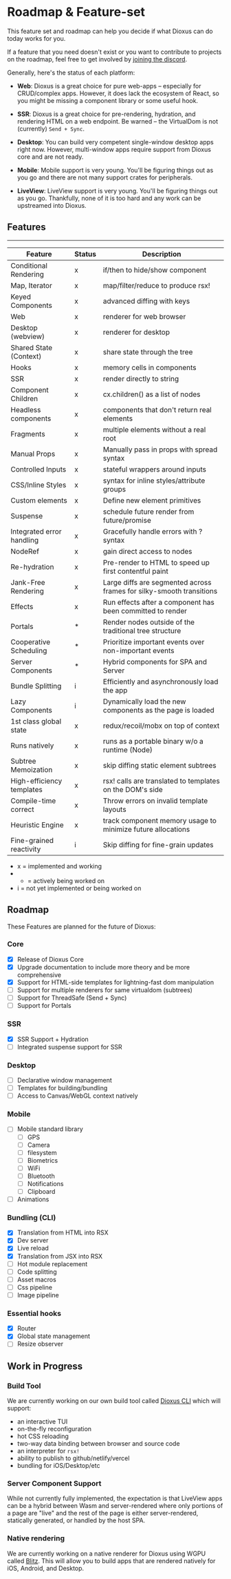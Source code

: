 # Roadmap & Feature-set

This feature set and roadmap can help you decide if what Dioxus can do today works for you.

If a feature that you need doesn't exist or you want to contribute to projects on the roadmap, feel free to get involved by [joining the discord](https://discord.gg/XgGxMSkvUM).

Generally, here's the status of each platform:

- **Web**: Dioxus is a great choice for pure web-apps – especially for CRUD/complex apps. However, it does lack the ecosystem of React, so you might be missing a component library or some useful hook.

- **SSR**: Dioxus is a great choice for pre-rendering, hydration, and rendering HTML on a web endpoint. Be warned – the VirtualDom is not (currently) `Send + Sync`.

- **Desktop**: You can build very competent single-window desktop apps right now. However, multi-window apps require support from Dioxus core and are not ready.

- **Mobile**: Mobile support is very young. You'll be figuring things out as you go and there are not many support crates for peripherals.

- **LiveView**: LiveView support is very young. You'll be figuring things out as you go. Thankfully, none of it is too hard and any work can be upstreamed into Dioxus.

## Features

---

| Feature                   | Status | Description                                                          |
|---------------------------|--------|----------------------------------------------------------------------|
| Conditional Rendering     | x      | if/then to hide/show component                                       |
| Map, Iterator             | x      | map/filter/reduce to produce rsx!                                    |
| Keyed Components          | x      | advanced diffing with keys                                           |
| Web                       | x      | renderer for web browser                                             |
| Desktop (webview)         | x      | renderer for desktop                                                 |
| Shared State (Context)    | x      | share state through the tree                                         |
| Hooks                     | x      | memory cells in components                                           |
| SSR                       | x      | render directly to string                                            |
| Component Children        | x      | cx.children() as a list of nodes                                     |
| Headless components       | x      | components that don't return real elements                           |
| Fragments                 | x      | multiple elements without a real root                                |
| Manual Props              | x      | Manually pass in props with spread syntax                            |
| Controlled Inputs         | x      | stateful wrappers around inputs                                      |
| CSS/Inline Styles         | x      | syntax for inline styles/attribute groups                            |
| Custom elements           | x      | Define new element primitives                                        |
| Suspense                  | x      | schedule future render from future/promise                           |
| Integrated error handling | x      | Gracefully handle errors with ? syntax                               |
| NodeRef                   | x      | gain direct access to nodes                                          |
| Re-hydration              | x      | Pre-render to HTML to speed up first contentful paint                |
| Jank-Free Rendering       | x      | Large diffs are segmented across frames for silky-smooth transitions |
| Effects                   | x      | Run effects after a component has been committed to render           |
| Portals                   | *      | Render nodes outside of the traditional tree structure               |
| Cooperative Scheduling    | *      | Prioritize important events over non-important events                |
| Server Components         | *      | Hybrid components for SPA and Server                                 |
| Bundle Splitting          | i      | Efficiently and asynchronously load the app                          |
| Lazy Components           | i      | Dynamically load the new components as the page is loaded            |
| 1st class global state    | x      | redux/recoil/mobx on top of context                                  |
| Runs natively             | x      | runs as a portable binary w/o a runtime (Node)                       |
| Subtree Memoization       | x      | skip diffing static element subtrees                                 |
| High-efficiency templates | x      | rsx! calls are translated to templates on the DOM's side             |
| Compile-time correct      | x      | Throw errors on invalid template layouts                             |
| Heuristic Engine          | x      | track component memory usage to minimize future allocations          |
| Fine-grained reactivity   | i      | Skip diffing for fine-grain updates                                  |

- x = implemented and working
- * = actively being worked on
- i = not yet implemented or being worked on

## Roadmap

These Features are planned for the future of Dioxus:

### Core

- [x] Release of Dioxus Core
- [x] Upgrade documentation to include more theory and be more comprehensive
- [x] Support for HTML-side templates for lightning-fast dom manipulation
- [ ] Support for multiple renderers for same virtualdom (subtrees)
- [ ] Support for ThreadSafe (Send + Sync)
- [ ] Support for Portals

### SSR

- [x] SSR Support + Hydration
- [ ] Integrated suspense support for SSR

### Desktop

- [ ] Declarative window management
- [ ] Templates for building/bundling
- [ ] Access to Canvas/WebGL context natively

### Mobile

- [ ] Mobile standard library
  - [ ] GPS
  - [ ] Camera
  - [ ] filesystem
  - [ ] Biometrics
  - [ ] WiFi
  - [ ] Bluetooth
  - [ ] Notifications
  - [ ] Clipboard
- [ ] Animations

### Bundling (CLI)

- [x] Translation from HTML into RSX
- [x] Dev server
- [x] Live reload
- [x] Translation from JSX into RSX
- [ ] Hot module replacement
- [ ] Code splitting
- [ ] Asset macros
- [ ] Css pipeline
- [ ] Image pipeline

### Essential hooks

- [x] Router
- [x] Global state management
- [ ] Resize observer

## Work in Progress

### Build Tool

We are currently working on our own build tool called [Dioxus CLI](https://github.com/DioxusLabs/dioxus/tree/master/packages/cli) which will support:

- an interactive TUI
- on-the-fly reconfiguration
- hot CSS reloading
- two-way data binding between browser and source code
- an interpreter for `rsx!`
- ability to publish to github/netlify/vercel
- bundling for iOS/Desktop/etc

### Server Component Support

While not currently fully implemented, the expectation is that LiveView apps can be a hybrid between Wasm and server-rendered where only portions of a page are "live" and the rest of the page is either server-rendered, statically generated, or handled by the host SPA.

### Native rendering

We are currently working on a native renderer for Dioxus using WGPU called [Blitz](https://github.com/DioxusLabs/blitz/). This will allow you to build apps that are rendered natively for iOS, Android, and Desktop.
